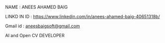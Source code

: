 NAME  :  ANEES AHAMED BAIG

LINKD IN ID :  https://www.linkedin.com/in/anees-ahamed-baig-40651318b/

Gmail id : aneesbaigsoft@gmail.com

AI and Open CV DEVELOPER
